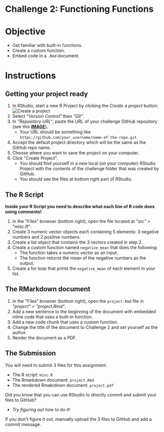 # Challenge 2: Functioning Functions

# Objective
- Get familiar with built-in functions.
- Create a custom function.
- Embed code in a `.Rmd` document.

# Instructions

## Getting your project ready
1. In RStudio, start a new R Project by clicking the *Create a project* button: ![Create a project](../imgs/rstudio_proj.png?raw=true "Create a project")
2. Select *"Version Control"* then *"Git"*.
3. In *"Repository URL"*, paste the URL of your challenge GitHub repository (see this [**IMAGE**](https://www.howtogeek.com/wp-content/uploads/2019/12/Copy-repo-URL-to-clipboard.png.pagespeed.ce.OoaKTWf-H_.png)).
    - Your URL should be something like `https://github.com/your_username/name-of-the-repo.git`.
4. Accept the default project directory which will be the same as the GitHub repo name.
5. Choose where you want to save the project on your computer.
6. Click "Create Project".
    - You should find yourself in a new local (on your computer) RStudio Project with the contents of the challenge folder that was created by GitHub.
    - You should see the files at bottom right part of RStudio.

## The R Script

**Inside your R Script you need to describe what each line of R code does using comments!**

1. In the "Files" browser (bottom right), open the file located at *"src" > "misc.R"*.
2. Create 3 numeric vector objects each containing 5 elements: 3 negative numbers and 2 positive numbers.
3. Create a list object that contains the 3 vectors created in step 2.
4. Create a custom function named `negative_mean` that does the following:
    - The function takes a numeric vector as an input.
    - The function returns the mean of the negative numbers as the output.
5. Create a for loop that prints the `negative_mean` of each element in your list.

## The RMarkdown document
1. In the "Files" browser (bottom right), open the `project.Rmd` file in *"project" > "project.Rmd"*.
2. Add a new sentence to the beginning of the document with embedded inline code that uses a built-in function.
3. Add a new code chunk that uses a custom function.
4. Change the title of the document to Challenge 2 and set yourself as the author.
5. Render the document as a PDF.

## The Submission

You will need to submit 3 files for this assignment.

- The R script: `misc.R`
- The Rmarkdown document: `project.Rmd`
- The rendered Rmakrdown document: `project.pdf`

Did you know that you can use RStudio to directly commit and submit your files to GitHub?

- *Try figuring out how to do it!*

If you don't figure it out, manually upload the 3 files to GitHub and add a commit message.

